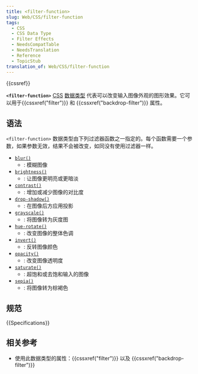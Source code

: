 ```yaml
---
title: <filter-function>
slug: Web/CSS/filter-function
tags:
  - CSS
  - CSS Data Type
  - Filter Effects
  - NeedsCompatTable
  - NeedsTranslation
  - Reference
  - TopicStub
translation_of: Web/CSS/filter-function
---
```

{{cssref}}

**`<filter-function>`** [CSS](/zh-CN/docs/Web/CSS) [数据类型](/zh-CN/docs/Web/CSS/CSS_Types) 代表可以改变输入图像外观的图形效果。它可以用于{{cssxref("filter")}} 和 {{cssxref("backdrop-filter")}} 属性。

## 语法

`<filter-function>` 数据类型由下列过滤器函数之一指定的。每个函数需要一个参数，如果参数无效，结果不会被改变，如同没有使用过滤器一样。

- [`blur()`](https://developer.mozilla.org/en-US/docs/Web/CSS/filter-function/blur)
  - : 模糊图像
- [`brightness()`](https://developer.mozilla.org/en-US/docs/Web/CSS/filter-function/brightness)
  - : 让图像更明亮或更暗淡
- [`contrast()`](https://developer.mozilla.org/en-US/docs/Web/CSS/filter-function/contrast)
  - : 增加或减少图像的对比度
- [`drop-shadow()`](https://developer.mozilla.org/en-US/docs/Web/CSS/filter-function/drop-shadow)
  - : 在图像后方应用投影
- [`grayscale()`](https://developer.mozilla.org/en-US/docs/Web/CSS/filter-function/grayscale)
  - : 将图像转为灰度图
- [`hue-rotate()`](https://developer.mozilla.org/en-US/docs/Web/CSS/filter-function/hue-rotate)
  - : 改变图像的整体色调
- [`invert()`](https://developer.mozilla.org/en-US/docs/Web/CSS/filter-function/invert)
  - : 反转图像颜色
- [`opacity()`](https://developer.mozilla.org/en-US/docs/Web/CSS/filter-function/opacity)
  - : 改变图像透明度
- [`saturate()`](https://developer.mozilla.org/en-US/docs/Web/CSS/filter-function/saturate)
  - : 超饱和或去饱和输入的图像
- [`sepia()`](https://developer.mozilla.org/en-US/docs/Web/CSS/filter-function/sepia)
  - : 将图像转为棕褐色

## 规范

{{Specifications}}

## 相关参考

- 使用此数据类型的属性：{{cssxref("filter")}} 以及 {{cssxref("backdrop-filter")}}
